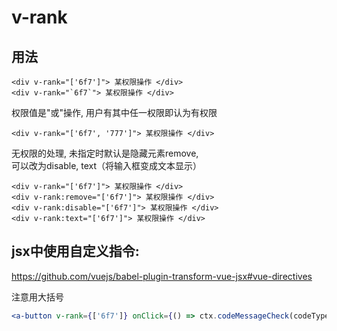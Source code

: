 # v-rank

## 用法
 
```vue
<div v-rank="['6f7']"> 某权限操作 </div>
<div v-rank="`6f7`"> 某权限操作 </div>
```

权限值是"或"操作, 用户有其中任一权限即认为有权限

```vue
<div v-rank="['6f7', '777']"> 某权限操作 </div>
```

无权限的处理, 未指定时默认是隐藏元素remove,  
可以改为disable, text（将输入框变成文本显示）

```vue
<div v-rank="['6f7']"> 某权限操作 </div>
<div v-rank:remove="['6f7']"> 某权限操作 </div>
<div v-rank:disable="['6f7']"> 某权限操作 </div>
<div v-rank:text="['6f7']"> 某权限操作 </div>
```  

## jsx中使用自定义指令:  
<https://github.com/vuejs/babel-plugin-transform-vue-jsx#vue-directives>  

注意用大括号

```jsx
<a-button v-rank={['6f7']} onClick={() => ctx.codeMessageCheck(codeType, '授权')}>授权</a-button>
```
